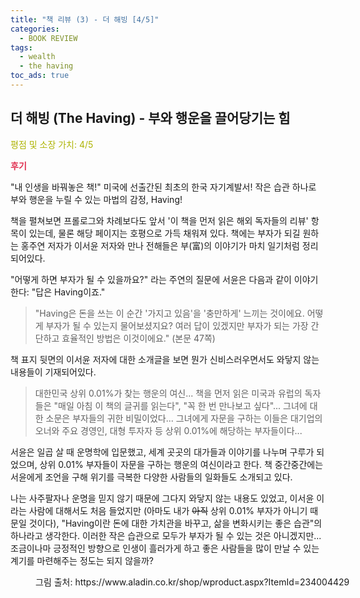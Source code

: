 ```yaml
---
title: "책 리뷰 (3) - 더 해빙 [4/5]"
categories:
  - BOOK REVIEW
tags:
  - wealth
  - the having
toc_ads: true
---
```


## 더 해빙 (The Having) - 부와 행운을 끌어당기는 힘

<span style="color:#AEB404">평점 및 소장 가치: 4/5</span>

<span style="color:#E03050"><b>후기</b></span>

"내 인생을 바꿔놓은 책!" 미국에 선출간된 최초의 한국 자기계발서! 작은 습관 하나로 부와 행운을 누릴 수 있는 마법의 감정, Having!

책을 펼쳐보면 프롤로그와 차례보다도 앞서 '이 책을 먼저 읽은 해외 독자들의 리뷰' 항목이 있는데, 물론 해당 페이지는 호평으로 가득 채워져 있다. 책에는 부자가 되길 원하는 홍주연 저자가 이서윤 저자와 만나 전해들은 부(富)의 이야기가 마치 일기처럼 정리되어있다.

"어떻게 하면 부자가 될 수 있을까요?" 라는 주연의 질문에 서윤은 다음과 같이 이야기한다: "답은 Having이죠."

>"Having은 돈을 쓰는 이 순간 '가지고 있음'을 '충만하게' 느끼는 것이에요. 어떻게 부자가 될 수 있는지 물어보셨지요? 여러 답이 있겠지만 부자가 되는 가장 간단하고 효율적인 방법은 이것이에요."
(본문 47쪽)

책 표지 뒷면의 이서윤 저자에 대한 소개글을 보면 뭔가 신비스러우면서도 와닿지 않는 내용들이 기재되어있다.

>대한민국 상위 0.01%가 찾는 행운의 여신... 책을 먼저 읽은 미국과 유럽의 독자들은 "매일 아침 이 책의 글귀를 읽는다", "꼭 한 번 만나보고 싶다"... 그녀에 대한 소문은 부자들의 귀한 비밀이었다... 그녀에게 자문을 구하는 이들은 대기업의 오너와 주요 경영인, 대형 투자자 등 상위 0.01%에 해당하는 부자들이다...

서윤은 일곱 살 때 운명학에 입문했고, 세계 곳곳의 대가들과 이야기를 나누며 구루가 되었으며, 상위 0.01% 부자들이 자문을 구하는 행운의 여신이라고 한다. 책 중간중간에는 서윤에게 조언을 구해 위기를 극복한 다양한 사람들의 일화들도 소개되고 있다. 

나는 사주팔자나 운명을 믿지 않기 때문에 그다지 와닿지 않는 내용도 있었고, 이서윤 이라는 사람에 대해서도 처음 들었지만 (아마도 내가 ~~아직~~ 상위 0.01% 부자가 아니기 때문일 것이다), "Having이란 돈에 대한 가치관을 바꾸고, 삶을 변화시키는 좋은 습관"의 하나라고 생각한다. 이러한 작은 습관으로 모두가 부자가 될 수 있는 것은 아니겠지만... 조금이나마 긍정적인 방향으로 인생이 흘러가게 하고 좋은 사람들을 많이 만날 수 있는 계기를 마련해주는 정도는 되지 않을까?

<figure style="width: 100%">
  <img src="{{ site.url }}{{ site.baseurl }}/assets/images/book3.png" alt="">
  <figcaption>그림 출처: https://www.aladin.co.kr/shop/wproduct.aspx?ItemId=234004429</figcaption>
</figure>
